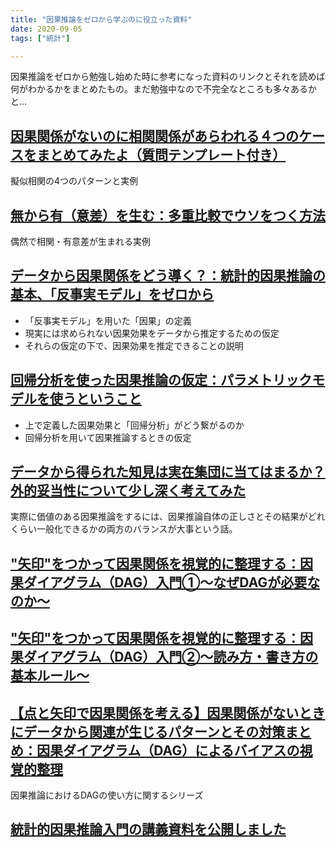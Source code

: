 ```yaml
---
title: "因果推論をゼロから学ぶのに役立った資料"
date: 2020-09-05
tags: ["統計"]

---
```

因果推論をゼロから勉強し始めた時に参考になった資料のリンクとそれを読めば何がわかるかをまとめたもの。まだ勉強中なので不完全なところも多々あるかと...

## [因果関係がないのに相関関係があらわれる４つのケースをまとめてみたよ（質問テンプレート付き）](http://takehiko-i-hayashi.hatenablog.com/entry/20130418/1366232166)
擬似相関の4つのパターンと実例

## [無から有（意差）を生む：多重比較でウソをつく方法](http://takehiko-i-hayashi.hatenablog.com/entry/20110209/1297209825)
偶然で相関・有意差が生まれる実例

## [データから因果関係をどう導く？：統計的因果推論の基本、「反事実モデル」をゼロから](https://www.krsk-phs.com/entry/counterfactual_assumptions)
- 「反事実モデル」を用いた「因果」の定義
- 現実には求められない因果効果をデータから推定するための仮定
- それらの仮定の下で、因果効果を推定できることの説明

## [回帰分析を使った因果推論の仮定：パラメトリックモデルを使うということ](https://www.krsk-phs.com/entry/model_assumptions)
- 上で定義した因果効果と「回帰分析」がどう繋がるのか
- 回帰分析を用いて因果推論するときの仮定

## [データから得られた知見は実在集団に当てはまるか？外的妥当性について少し深く考えてみた](https://www.krsk-phs.com/entry/external_validity#%E5%86%85%E7%9A%84%E5%A6%A5%E5%BD%93%E6%80%A7Internal-Validity%E3%81%A8%E5%A4%96%E7%9A%84%E5%A6%A5%E5%BD%93%E6%80%A7External-Validity)
実際に価値のある因果推論をするには、因果推論自体の正しさとその結果がどれくらい一般化できるかの両方のバランスが大事という話。

## ["矢印"をつかって因果関係を視覚的に整理する：因果ダイアグラム（DAG）入門①〜なぜDAGが必要なのか〜](https://www.krsk-phs.com/entry/DAG1)

## ["矢印"をつかって因果関係を視覚的に整理する：因果ダイアグラム（DAG）入門②〜読み方・書き方の基本ルール〜](https://www.krsk-phs.com/entry/DAG2)

## [【点と矢印で因果関係を考える】因果関係がないときにデータから関連が生じるパターンとその対策まとめ：因果ダイアグラム（DAG）によるバイアスの視覚的整理](https://www.krsk-phs.com/entry/structural_bias)
因果推論におけるDAGの使い方に関するシリーズ

## [統計的因果推論入門の講義資料を公開しました](https://www.krsk-phs.com/entry/causalinference_lecture_notes)


